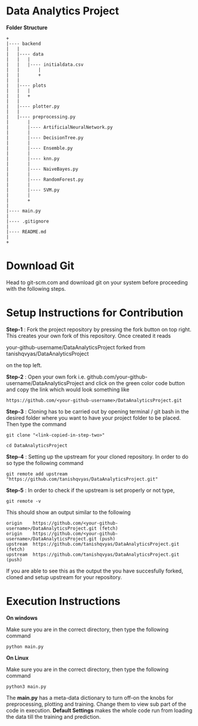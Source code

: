 # Data Analytics Project



**Folder Structure**

```
+
|---- backend
|	|
|	|---- data
|	|	|
|	|	|---- initialdata.csv
|	|       |
|	|       +
|	|
|	|---- plots
|   |   |
|	|   +
|	|
|	|---- plotter.py
|	|
|	|---- preprocessing.py  
|       |
|       |---- ArtificialNeuralNetwork.py
|       |
|       |---- DecisionTree.py
|       |
|       |---- Ensemble.py
|       |
|       |---- knn.py
|       |
|       |---- NaiveBayes.py
|       |
|       |---- RandomForest.py
|       |
|       |---- SVM.py
|       |
|       +
|
|---- main.py
|
|---- .gitignore
|
|---- README.md
|
+

```

# Download Git

Head to git-scm.com and download git on your system before proceeding with the following steps.

# Setup Instructions for Contribution

**Step-1** : Fork the project repository by pressing the fork button on top right. This creates your own fork of this repository. Once created it reads

 your-github-username/DataAnalyticsProject forked from tanishqvyas/DataAnalyticsProject


on the top left.


**Step-2** : Open your own fork i.e. github.com/your-github-username/DataAnalyticsProject and click on the green color code button and copy the link which would look something like

```
https://github.com/<your-github-username>/DataAnalyticsProject.git
```

**Step-3** : Cloning has to be carried out by opening terminal / git bash in the desired folder where you want to have your project folder to be placed. Then type the command

```
git clone "<link-copied-in-step-two>"
```

```
cd DataAnalyticsProject
```


**Step-4** : Setting up the upstream for your cloned repository. In order to do so type the following command

```
git remote add upstream "https://github.com/tanishqvyas/DataAnalyticsProject.git"
```

**Step-5** : In order to check if the upstream is set properly or not type,

```
git remote -v
```

This should show an output similar to the following

```
origin    https://github.com/<your-github-username>/DataAnalyticsProject.git (fetch)
origin    https://github.com/<your-github-username>/DataAnalyticsProject.git (push)
upstream  https://github.com/tanishqvyas/DataAnalyticsProject.git (fetch)
upstream  https://github.com/tanishqvyas/DataAnalyticsProject.git (push)
```

If you are able to see this as the output the you have succesfully forked, cloned and setup upstream for your repository.


# Execution Instructions

**On windows**

Make sure you are in the correct directory, then type the following command

```
python main.py
```

**On Linux**

Make sure you are in the correct directory, then type the following command

```
python3 main.py
```

The **main.py** has a meta-data dictionary to turn off-on the knobs for preprocessing, plotting and training. Change them to view sub part of the code in execution. **Default Settings** makes the whole code run from loading the data till the training and prediction. 
